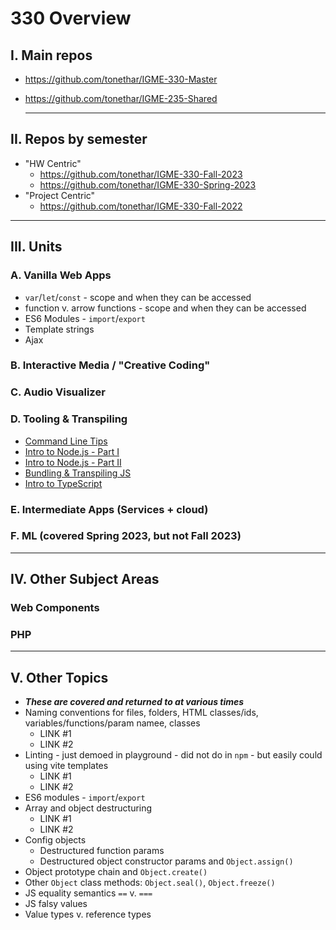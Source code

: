 # 330 Overview

## I. Main repos
- https://github.com/tonethar/IGME-330-Master
- https://github.com/tonethar/IGME-235-Shared

  ---

## II. Repos by semester
- "HW Centric"
  - https://github.com/tonethar/IGME-330-Fall-2023
  - https://github.com/tonethar/IGME-330-Spring-2023
- "Project Centric"
  - https://github.com/tonethar/IGME-330-Fall-2022
  
--- 

## III. Units

### A. Vanilla Web Apps
- `var`/`let`/`const` - scope and when they can be accessed
- function v. arrow functions - scope and when they can be accessed
- ES6 Modules - `import`/`export`
- Template strings
- Ajax

### B. Interactive Media / "Creative Coding"

### C. Audio Visualizer

### D. Tooling & Transpiling
- [Command Line Tips](https://github.com/tonethar/IGME-330-Master/blob/master/notes/command-line-tips.md)
- [Intro to Node.js - Part I](https://github.com/tonethar/IGME-330-Master/blob/master/notes/intro-to-node-1.md)
- [Intro to Node.js - Part II](https://github.com/tonethar/IGME-330-Master/blob/master/notes/intro-to-node-2.md)
- [Bundling & Transpiling JS](https://github.com/tonethar/IGME-330-Fall-2023/blob/main/notes/bundling-transpiling.md)
- [Intro to TypeScript](https://github.com/tonethar/IGME-330-Master/blob/master/notes/intro-typescript.md)

### E. Intermediate Apps (Services + cloud)


### F. ML (covered Spring 2023, but not Fall 2023)

---

## IV. Other Subject Areas

### Web Components

### PHP

---

## V. Other Topics
- ***These are covered and returned to at various times***
- Naming conventions for files, folders, HTML classes/ids, variables/functions/param namee, classes
  - LINK #1
  - LINK #2
- Linting - just demoed in playground - did not do in `npm` - but easily could using vite templates
  - LINK #1
  - LINK #2
- ES6 modules - `import`/`export`
- Array and object destructuring
  - LINK #1
  - LINK #2
- Config objects
  - Destructured function params
  - Destructured object constructor params and `Object.assign()`
- Object prototype chain and `Object.create()`
- Other `Object` class methods: `Object.seal()`, `Object.freeze()`
- JS equality semantics `==` v. `===`
- JS falsy values
- Value types v. reference types

